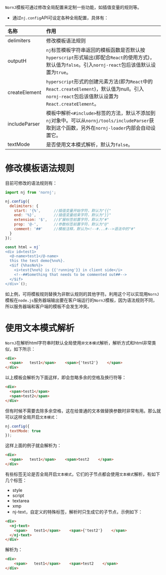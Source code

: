 `NornJ`模板可通过修改全局配置来定制一些功能，如插值变量的规则等。

* 通过`nj.config`API可设定各种全局配置，具体有：

| 名称           | 作用          |
|:------------------|:----------------|
| delimiters  | 修改模板语法规则 |
| outputH    | `nj`标签模板字符串返回的模板函数是否默认按`hyperscript`形式输出(即配合`React`的使用方式)，默认值为`false`。引入`nornj-react`包后该值默认设置为`true`。 |
| createElement | `hyperscript`形式的创建元素方法(即为`React`中的`React.createElement`)，默认值为null。引入`nornj-react`包后该值默认设置为`React.createElement`。 |
| includeParser | 模板中解析`<#include>`标签的方法，默认不添加到`nj`对象中。可以从`nornj/tools/includeParser`获取到这个函数，另外在`nornj-loader`内部会自动设置它。
| textMode | 是否使用文本模式解析，默认为`false`。

# 修改模板语法规则

目前可修改的语法规则有：

```js
import nj from 'nornj';

nj.config({
  delimiters: {
    start: '{%',      //插值变量开始字符，默认为"{{"
    end: '%}',        //插值变量结束字符，默认为"}}"
    extension: '$',   //扩展标签前置字符，默认为"#"
    prop: '@-',       //参数标签前置字符，默认为"@"
    comment: '##'     //模板注释，默认为<!--#...#-->语法中的"#"
  }
});

const html = nj`
<div id=test1>
  <@-name>test1</@-name>
  this the test demo{%no%}.
  <$if {%hasNo%}>
    <i>test{%no%} is {{'running'}} in client side</i>
    <!--##Something that needs to be commented out##-->
  </$if>
</div>`();
```

如上例，可将模板规则替换为非默认规则的其他字符。利用这个可以实现用`NornJ`模板在`node.js`服务器端输出要在客户端运行的`NornJ`模板，因为语法规则不同，所以服务器端和客户端的模板不会发生冲突。

# 使用文本模式解析

`NornJ`在解析html字符串时默认全局使用`非文本模式`解析，解析方式和html非常类似，如下所示：

```html
<div>
  <span>   test1</span>    <span>{'test2'}    </span>
</div>
```

以上模板会解析为下面这样，即会忽略多余的空格及换行符等：

```html
<div>
  <span>test1</span>
  <span>test2</span>
</div>
```

但有时候不需要去除多余空格，这在给普通的文本做替换参数时非常有用。那么就可以这样全局开启`文本模式`：

```js
nj.config({
  textMode: true
});
```

这样上面的例子就会解析为：

```html
<div>
  <span>   test1</span>    <span>test2    </span>
</div>
```

有些标签无论是否全局开启`文本模式`，它们的子节点都会使用`文本模式`解析，有如下几个标签：

* style
* script
* textarea
* xmp
* nj-text，自定义的特殊标签，解析时只生成它的子节点，示例如下：

```html
<div>
  <nj-text>
    <span>   test1</span>    <span>{'test2'}    </span>
  </nj-text>
</div>
```

解析为：

```html
<div>
    <span>   test1</span>    <span>test2    </span>
</div>
```